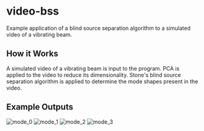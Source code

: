 # video-bss
Example application of a blind source separation algorithm to a simulated video of a vibrating beam.

## How it Works
A simulated video of a vibrating beam is input to the program. PCA is applied to the video to reduce its dimensionality. Stone's blind source separation algorithm is applied to determine the mode shapes present in the video.

## Example Outputs
![mode_0](https://github.com/Gunnar703/video-bss/assets/109893121/acd3c64e-081f-4531-b605-00a7cba6add5)
![mode_1](https://github.com/Gunnar703/video-bss/assets/109893121/73fbea91-b1b6-4045-aa0f-418b867b2dbc)
![mode_2](https://github.com/Gunnar703/video-bss/assets/109893121/f9cfee2a-d237-4640-ba57-a0d97c6b219d)
![mode_3](https://github.com/Gunnar703/video-bss/assets/109893121/93da5ca1-b77e-4aee-9438-bd3af1ffd9e5)
